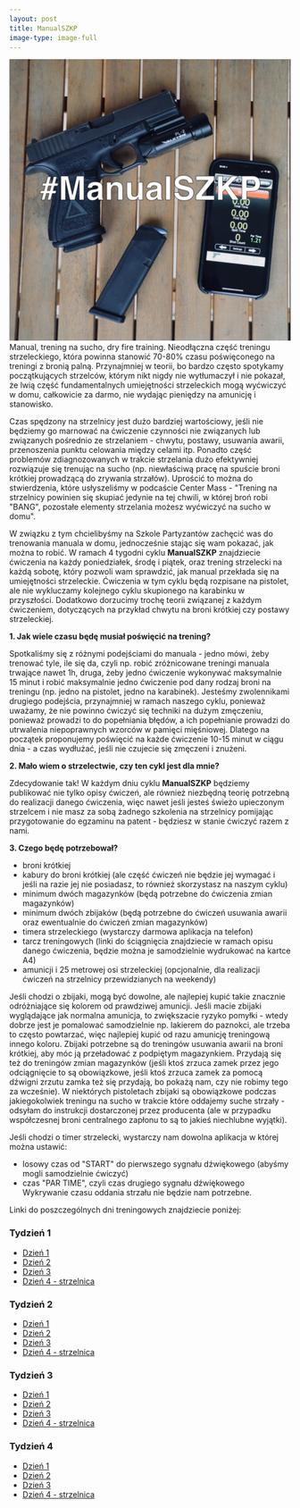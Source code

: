 ```yaml
---
layout: post
title: ManualSZKP
image-type: image-full
---
```

<img class="image-inline-small" src="/img/manualszkp/wprowadzenie.jpg">
Manual, trening na sucho, dry fire training. Nieodłączna część treningu strzeleckiego, która powinna stanowić 70-80% czasu poświęconego na treningi z bronią palną. Przynajmniej w teorii, bo bardzo często spotykamy początkujących strzelców, którym nikt nigdy nie wytłumaczył i nie pokazał, że lwią część fundamentalnych umiejętności strzeleckich mogą wyćwiczyć w domu, całkowicie za darmo, nie wydając pieniędzy na amunicję i stanowisko.

Czas spędzony na strzelnicy jest dużo bardziej wartościowy, jeśli nie będziemy go marnować na ćwiczenie czynności nie związanych lub związanych pośrednio ze strzelaniem - chwytu, postawy, usuwania awarii, przenoszenia punktu celowania między celami itp. Ponadto część problemów zdiagnozowanych w trakcie strzelania dużo efektywniej rozwiązuje się trenując na sucho (np. niewłaściwą pracę na spuście broni krótkiej prowadzącą do zrywania strzałów). Uprościć to można do stwierdzenia, które usłyszeliśmy w podcaście Center Mass - "Trening na strzelnicy powinien się skupiać jedynie na tej chwili, w której broń robi "BANG", pozostałe elementy strzelania możesz wyćwiczyć na sucho w domu".

W związku z tym chcielibyśmy na Szkole Partyzantów zachęcić was do trenowania manuala w domu, jednocześnie stając się wam pokazać, jak można to robić. W ramach 4 tygodni cyklu **ManualSZKP** znajdziecie ćwiczenia na każdy poniedziałek, środę i piątek, oraz trening strzelecki na każdą sobotę, który pozwoli wam sprawdzić, jak manual przekłada się na umiejętności strzeleckie. Ćwiczenia w tym cyklu będą rozpisane na pistolet, ale nie wykluczamy kolejnego cyklu skupionego na karabinku w przyszłości. Dodatkowo dorzucimy trochę teorii związanej z każdym ćwiczeniem, dotyczących na przykład chwytu na broni krótkiej czy postawy strzeleckiej.

**1. Jak wiele czasu będę musiał poświęcić na trening?**

Spotkaliśmy się z różnymi podejściami do manuala - jedno mówi, żeby trenować tyle, ile się da, czyli np. robić zróżnicowane treningi manuala trwające nawet 1h, druga, żeby jedno ćwiczenie wykonywać maksymalnie 15 minut i robić maksymalnie jedno ćwiczenie pod dany rodzaj broni na treningu (np. jedno na pistolet, jedno na karabinek). Jesteśmy zwolennikami drugiego podejścia, przynajmniej w ramach naszego cyklu, ponieważ uważamy, że nie powinno ćwiczyć się techniki na dużym zmęczeniu, ponieważ prowadzi to do popełniania błędów, a ich popełnianie prowadzi do utrwalenia niepoprawnych wzorców w pamięci mięśniowej. Dlatego na początek proponujemy poświęcić na każde ćwiczenie 10-15 minut w ciągu dnia - a czas wydłużać, jeśli nie czujecie się zmęczeni i znużeni.

**2. Mało wiem o strzelectwie, czy ten cykl jest dla mnie?**

Zdecydowanie tak! W każdym dniu cyklu **ManualSZKP** będziemy publikować nie tylko opisy ćwiczeń, ale również niezbędną teorię potrzebną do realizacji danego ćwiczenia, więc nawet jeśli jesteś świeżo upieczonym strzelcem i nie masz za sobą żadnego szkolenia na strzelnicy pomijając przygotowanie do egzaminu na patent - będziesz w stanie ćwiczyć razem z nami.

**3. Czego będę potrzebował?**
- broni krótkiej
- kabury do broni krótkiej (ale część ćwiczeń nie będzie jej wymagać i jeśli na razie jej nie posiadasz, to również skorzystasz na naszym cyklu)
- minimum dwóch magazynków (będą potrzebne do ćwiczenia zmian magazynków)
- minimum dwóch zbijaków (będą potrzebne do ćwiczeń usuwania awarii oraz ewentualnie do ćwiczeń zmian magazynków)
- timera strzeleckiego (wystarczy darmowa aplikacja na telefon)
- tarcz treningowych (linki do ściągnięcia znajdziecie w ramach opisu danego ćwiczenia, będzie można je samodzielnie wydrukować na kartce A4)
- amunicji i 25 metrowej osi strzeleckiej (opcjonalnie, dla realizacji ćwiczeń na strzelnicy przewidzianych na weekendy)

Jeśli chodzi o zbijaki, mogą być dowolne, ale najlepiej kupić takie znacznie odróżniające się kolorem od prawdziwej amunicji. Jeśli macie zbijaki wyglądające jak normalna amunicja, to zwiększacie ryzyko pomyłki - wtedy dobrze jest je pomalować samodzielnie np. lakierem do paznokci, ale trzeba to często powtarzać, więc najlepiej kupić od razu amunicję treningową innego koloru. Zbijaki potrzebne są do treningów usuwania awarii na broni krótkiej, aby móc ją przeładować z podpiętym magazynkiem. Przydają się też do treningów zmian magazynków (jeśli ktoś zrzuca zamek przez jego odciągnięcie to są obowiązkowe, jeśli ktoś zrzuca zamek za pomocą dźwigni zrzutu zamka też się przydają, bo pokażą nam, czy nie robimy tego za wcześnie). W niektórych pistoletach zbijaki są obowiązkowe podczas jakiegokolwiek treningu na sucho w trakcie które oddajemy suche strzały - odsyłam do instrukcji dostarczonej przez producenta (ale w przypadku współczesnej broni centralnego zapłonu to są to jakieś niechlubne wyjątki).

Jeśli chodzi o timer strzelecki, wystarczy nam dowolna aplikacja w której można ustawić:
- losowy czas od "START" do pierwszego sygnału dźwiękowego (abyśmy mogli samodzielnie ćwiczyć)
- czas "PAR TIME", czyli czas drugiego sygnału dźwiękowego
Wykrywanie czasu oddania strzału nie będzie nam potrzebne.

Linki do poszczególnych dni treningowych znajdziecie poniżej:
### Tydzień 1
* [Dzień 1](/manualszkp/t1d1)
* [Dzień 2](/manualszkp/t1d2)
* [Dzień 3](/manualszkp/t1d3)
* [Dzień 4 - strzelnica](/manualszkp/t1d4)

### Tydzień 2
* [Dzień 1](/manualszkp/t2d1)
* [Dzień 2](/manualszkp/t2d2)
* [Dzień 3](/manualszkp/t2d3)
* [Dzień 4 - strzelnica](/manualszkp/t2d4)

### Tydzień 3
* [Dzień 1](/manualszkp/t3d1)
* [Dzień 2](/manualszkp/t3d2)
* [Dzień 3](/manualszkp/t3d3)
* [Dzień 4 - strzelnica](/manualszkp/t3d4)

### Tydzień 4
* [Dzień 1](/manualszkp/t4d1)
* [Dzień 2](/manualszkp/t4d2)
* [Dzień 3](/manualszkp/t4d3)
* [Dzień 4 - strzelnica](/manualszkp/t4d4)